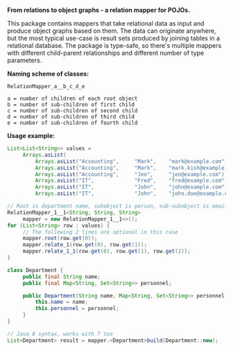 **From relations to object graphs - a relation mapper for POJOs.**

This package contains mappers that take relational data as input and produce object graphs based on them. The data can originate anywhere, but the most typical use-case is result sets produced by joining tables in a relational database. The package is type-safe, so there's multiple mappers with different child-parent relationships and different number of type parameters.

**Naming scheme of classes:**

    RelationMapper_a__b_c_d_e
    
    a = number of children of each root object
    b = number of sub-children of first child
    c = number of sub-children of second child
    d = number of sub-children of third child
    e = number of sub-children of fourth child
 
**Usage example:**

 ```java
 List<List<String>> values = 
      Arrays.asList(
          Arrays.asList("Accounting",     "Mark",    "mark@example.com"),
          Arrays.asList("Accounting",     "Mark",    "mark.kish@example.com"),
          Arrays.asList("Accounting",     "Jen",     "jen@example.com"),
          Arrays.asList("IT",             "Fred",    "fred@example.com"),
          Arrays.asList("IT",             "John",    "john@example.com"),
          Arrays.asList("IT",             "John",    "john.doe@example.com"));
 
 // Root is department name, subobject is person, sub-subobject is email
 RelationMapper_1__1<String, String, String>
      mapper = new RelationMapper_1__1<>();
 for (List<String> row : values) {
      // The following 2 lines are optional in this case
      mapper.root(row.get(0));
      mapper.relate_1(row.get(0), row.get(1));
      mapper.relate_1_1(row.get(0), row.get(1), row.get(2));
 }
 
 class Department {
      public final String name;
      public final Map<String, Set<String>> personnel;
 
      public Department(String name, Map<String, Set<String>> personnel) {
          this.name = name;
          this.personnel = personnel;
      }
 }
 
 // Java 8 syntax, works with 7 too
 List<Department> result = mapper.<Department>build(Department::new);
```
